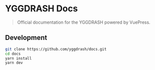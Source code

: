# YGGDRASH Docs
> Official documentation for the YGGDRASH powered by VuePress.

## Development
```bash
git clone https://github.com/yggdrash/docs.git
cd docs
yarn install
yarn dev
```